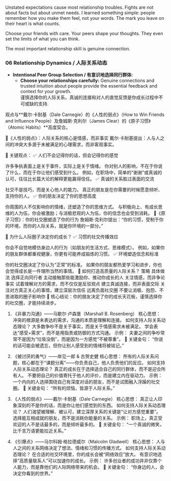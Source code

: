 Unstated expectations cause most relationship troubles. Fights are not about facts but about unmet needs. I learned something simple: people remember how you make them feel, not your words. The mark you leave on their heart is what counts.

Choose your friends with care. Your peers shape your thoughts. They even set the limits of what you can think. 

The most important relationship skill is genuine connection. 

### 06 Relationship Dynamics / 人际关系动态  
- **Intentional Peer Group Selection / 有意识地选择同行群体:**  
  - **Choose your relationships carefully:** Genuine connections and trusted intuition about people provide the essential feedback and context for your growth.  
    谨慎选择你的人际关系，真诚的连接和对人的直觉反馈是你成长过程中不可或缺的支持.

观点与**戴尔·卡耐基（Dale Carnegie）的《人性的弱点》（How to Win Friends and Influence People）及詹姆斯·克利尔（James Clear）的《原子习惯》（Atomic Habits）**高度契合。

📌《人性的弱点》：人际关系的核心是情感，而非事实
戴尔·卡耐基提出：人与人之间的冲突大多源于未被满足的心理需求，而非客观事实。

🔹 关键观点：
✅ 人们不会记得你的话，但会记得你的感觉

许多争执表面上是关于事件，实际上是关于情绪。
你对别人的影响，不在于你说了什么，而在于你让他们感受到什么。
例如，在职场中，简单的“谢谢”或真诚的认可，往往比长篇大论的解释更能赢得信任。
✅ 真诚的关系胜过表面的交流

社交不是技巧，而是关心他人的能力。
真正的朋友是在你需要的时候愿意倾听、支持你的人。
✅ 你的朋友决定了你的思想高度

你周围的人不仅影响你的情绪，还塑造了你的思维方式。
与积极向上、有成长思维的人为伍，你会被激励；与消极悲观的人为伍，你的信念也会受到消耗。
📌《原子习惯》：你的社交圈塑造了你的行为
詹姆斯·克利尔提出：“你的习惯，受制于你的环境，而你的人际关系，就是你环境的一部分。”

🔹 为什么人际圈子决定你的成长？
✅ 习惯的社交传播效应

你会不自觉地模仿身边人的行为（如朋友的生活方式、思维模式）。
例如，如果你的朋友群体都重视健康，你更有可能养成锻炼的习惯。
✅ 环境塑造信念和标准

你的社交圈决定了你认为“正常”的标准。
如果你的朋友都热爱学习和进步，你也会觉得成长是一件理所当然的事情。
📌 如何打造高质量的人际关系？
策略	具体做法
选择正向同行者	主动接触那些能激励你、推动你成长的人
关注情感，而非争论事实	试着理解对方的需求，而不仅仅是反驳观点
建立真诚连接，而非表面交际	关注对方真正关心的事情，建立深层次信任
远离负面社交圈	不要让消极、抱怨、不思进取的圈子影响你
🚀 核心结论：你的朋友决定了你的成长天花板，谨慎选择你的社交圈，才能持续进步。


1. 《非暴力沟通》——马歇尔·卢森堡（Marshall B. Rosenberg）
核心思想： 冲突的根源是未表达的需求，沟通的本质是理解和连接。
如何支持人际关系动态理论？
大多数争吵不是关于事实，而是关于情感需求未被满足。
学会表达“感受+需求”，而不是用指责或防御的方式沟通。
示例： 夫妻之间的争吵常常不是因为“垃圾没倒”，而是因为一方感觉“不被尊重”。
📌 关键金句： “你说的话可能会被遗忘，但你让别人感受到的情绪将被铭记。”

2. 《被讨厌的勇气》——岸见一郎 & 古贺史健
核心思想： 所有的人际关系问题，核心都在于“课题分离”——你负责自己，他人负责他们的反应。
如何支持人际关系动态理论？
真正的成长在于选择适合自己的同行群体，而不是迎合所有人。
不要把自己的价值寄托于他人的评价，而是建立内在驱动力。
示例： 一个内向的人选择围绕自己有深度对话的朋友，而不是试图融入浮躁的社交圈。
📌 关键金句： “所有的烦恼，皆源于人际关系。”

3. 《人性的弱点》——戴尔·卡耐基（Dale Carnegie）
核心思想： 真正让人印象深刻的不是你的话，而是你让他们感觉到的东西。
如何支持人际关系动态理论？
人们渴望被理解、被认可，建立深厚关系的关键是“让对方感觉重要”。
选择能互相成就的朋友，而不是消耗你能量的关系。
示例： 职场上，真正受欢迎的人不是话最多的，而是倾听最多的。
📌 关键金句： “一个真诚的微笑，比千言万语更能拉近关系。”


5. 《引爆点》——马尔科姆·格拉德威尔（Malcolm Gladwell）
核心思想： 人与人之间的关系网络决定了想法、情绪和习惯的传播方式。
如何支持人际关系动态理论？
在合适的社交环境里，你的成长会被“网络效应”放大。
有意识地选择“高质量联系人”可以加速你的成长。
示例： 许多创业者的成功并非仅靠个人能力，而是靠他们的人际网络带来的机会。
📌 关键金句： “你身边的人，会决定你看到的世界。”
